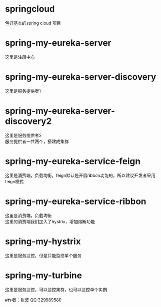 # springcloud
包好基本的spring cloud 项目
# spring-my-eureka-server</br>
这里是注册中心</br>
# spring-my-eureka-server-discovery</br>
这里是服务提供者1</br>
# spring-my-eureka-server-discovery2</br>
这里是服务提供者2</br>
服务提供者一共两个，搭建成集群</br>
# spring-my-eureka-service-feign</br>
这里是消费端，负载均衡，feign默认是开启ribbon功能的，所以建议开发者采用feign模式</br>
# spring-my-eureka-service-ribbon</br>
这里是消费端，负载均衡</br>
这里的消费端我们加入了hystrix，增加熔断功能</br>
# spring-my-hystrix</br>
这里是服务监控，但是只能监控单个服务</br>
# spring-my-turbine </br>
这里是服务监控，可以监控集群，也可以监控单个实例</br>

#作者：张波
QQ:329989580
